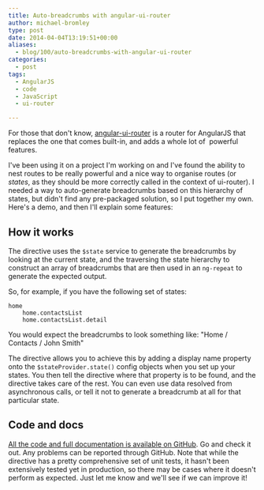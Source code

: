 ```yaml
---
title: Auto-breadcrumbs with angular-ui-router
author: michael-bromley
type: post
date: 2014-04-04T13:19:51+00:00
aliases:
  - blog/100/auto-breadcrumbs-with-angular-ui-router
categories:
  - post
tags:
  - AngularJS
  - code
  - JavaScript
  - ui-router

---
```

For those that don't know, [angular-ui-router](https://github.com/angular-ui/ui-router) is a router for AngularJS that replaces the one that comes built-in, and adds a whole lot of  powerful features.

I've been using it on a project I'm working on and I've found the ability to nest routes to be really powerful and a nice way to organise routes (or _states_, as they should be more correctly called in the context of ui-router). I needed a way to auto-generate breadcrumbs based on this hierarchy of states, but didn't find any pre-packaged solution, so I put together my own. Here's a demo, and then I'll explain some features:

## How it works

The directive uses the `$state` service to generate the breadcrumbs by looking at the current state, and the traversing the state hierarchy to construct an array of breadcrumbs that are then used in an `ng-repeat` to generate the expected output.

So, for example, if you have the following set of states:

```Text
home
    home.contactsList
    home.contactsList.detail
```

You would expect the breadcrumbs to look something like: "Home / Contacts / John Smith"

The directive allows you to achieve this by adding a display name property onto the `$stateProvider.state()` config objects when you set up your states. You then tell the directive where that property is to be found, and the directive takes care of the rest. You can even use data resolved from asynchronous calls, or tell it not to generate a breadcrumb at all for that particular state.

## Code and docs

[All the code and full documentation is available on GitHub](https://github.com/michaelbromley/angularUtils/tree/master/src/directives/uiBreadcrumbs). Go and check it out. Any problems can be reported through GitHub. Note that while the directive has a pretty comprehensive set of unit tests, it hasn't been extensively tested yet in production, so there may be cases where it doesn't perform as expected. Just let me know and we'll see if we can improve it!